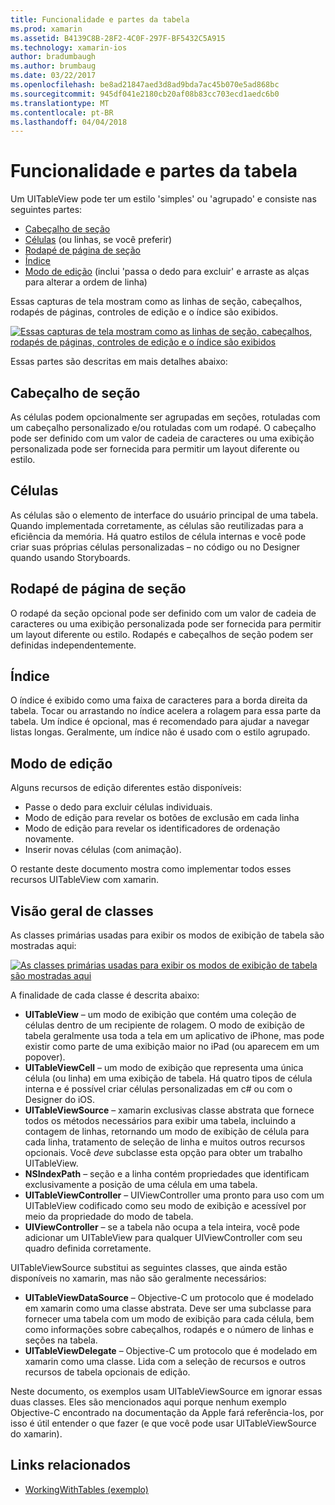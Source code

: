 ```yaml
---
title: Funcionalidade e partes da tabela
ms.prod: xamarin
ms.assetid: B4139C8B-28F2-4C0F-297F-BF5432C5A915
ms.technology: xamarin-ios
author: bradumbaugh
ms.author: brumbaug
ms.date: 03/22/2017
ms.openlocfilehash: be8ad21847aed3d8ad9bda7ac45b070e5ad868bc
ms.sourcegitcommit: 945df041e2180cb20af08b83cc703ecd1aedc6b0
ms.translationtype: MT
ms.contentlocale: pt-BR
ms.lasthandoff: 04/04/2018
---
```

# <a name="table-parts-and-functionality"></a>Funcionalidade e partes da tabela

Um UITableView pode ter um estilo 'simples' ou 'agrupado' e consiste nas seguintes partes:

-  [Cabeçalho de seção](#Section_Header)
-  [Células](#Cells) (ou linhas, se você preferir)
-  [Rodapé de página de seção](#Section_Footer)
-  [Índice](#Index)
-  [Modo de edição](#Edit_Features) (inclui 'passa o dedo para excluir' e arraste as alças para alterar a ordem de linha) 

Essas capturas de tela mostram como as linhas de seção, cabeçalhos, rodapés de páginas, controles de edição e o índice são exibidos.

 [![](table-parts-and-functionality-images/image1a.png "Essas capturas de tela mostram como as linhas de seção, cabeçalhos, rodapés de páginas, controles de edição e o índice são exibidos")](table-parts-and-functionality-images/image1a.png#lightbox)

Essas partes são descritas em mais detalhes abaixo:

<a name="Section_Header" />

## <a name="section-header"></a>Cabeçalho de seção

As células podem opcionalmente ser agrupadas em seções, rotuladas com um cabeçalho personalizado e/ou rotuladas com um rodapé. O cabeçalho pode ser definido com um valor de cadeia de caracteres ou uma exibição personalizada pode ser fornecida para permitir um layout diferente ou estilo.

<a name="Cells" />

## <a name="cells"></a>Células

As células são o elemento de interface do usuário principal de uma tabela. Quando implementada corretamente, as células são reutilizadas para a eficiência da memória. Há quatro estilos de célula internas e você pode criar suas próprias células personalizadas – no código ou no Designer quando usando Storyboards.

<a name="Section_Footer"/>

## <a name="section-footer"></a>Rodapé de página de seção

O rodapé da seção opcional pode ser definido com um valor de cadeia de caracteres ou uma exibição personalizada pode ser fornecida para permitir um layout diferente ou estilo. Rodapés e cabeçalhos de seção podem ser definidas independentemente.

<a name="Index" />

## <a name="index"></a>Índice

O índice é exibido como uma faixa de caracteres para a borda direita da tabela.
Tocar ou arrastando no índice acelera a rolagem para essa parte da tabela. Um índice é opcional, mas é recomendado para ajudar a navegar listas longas. Geralmente, um índice não é usado com o estilo agrupado.

<a name="Edit_Features" />

## <a name="editing-mode"></a>Modo de edição

Alguns recursos de edição diferentes estão disponíveis:

- Passe o dedo para excluir células individuais.
- Modo de edição para revelar os botões de exclusão em cada linha 
- Modo de edição para revelar os identificadores de ordenação novamente. 
- Inserir novas células (com animação).

O restante deste documento mostra como implementar todos esses recursos UITableView com xamarin.


## <a name="classes-overview"></a>Visão geral de classes

As classes primárias usadas para exibir os modos de exibição de tabela são mostradas aqui:

[![](table-parts-and-functionality-images/classdiagram.png "As classes primárias usadas para exibir os modos de exibição de tabela são mostradas aqui")](table-parts-and-functionality-images/classdiagram.png#lightbox)

A finalidade de cada classe é descrita abaixo:

- **UITableView** – um modo de exibição que contém uma coleção de células dentro de um recipiente de rolagem. O modo de exibição de tabela geralmente usa toda a tela em um aplicativo de iPhone, mas pode existir como parte de uma exibição maior no iPad (ou aparecem em um popover). 
- **UITableViewCell** – um modo de exibição que representa uma única célula (ou linha) em uma exibição de tabela. Há quatro tipos de célula interna e é possível criar células personalizadas em c# ou com o Designer do iOS. 
- **UITableViewSource** – xamarin exclusivas classe abstrata que fornece todos os métodos necessários para exibir uma tabela, incluindo a contagem de linhas, retornando um modo de exibição de célula para cada linha, tratamento de seleção de linha e muitos outros recursos opcionais. Você *deve* subclasse esta opção para obter um trabalho UITableView. 
- **NSIndexPath** – seção e a linha contém propriedades que identificam exclusivamente a posição de uma célula em uma tabela. 
- **UITableViewController** – UIViewController uma pronto para uso com um UITableView codificado como seu modo de exibição e acessível por meio da propriedade do modo de tabela. 
- **UIViewController** – se a tabela não ocupa a tela inteira, você pode adicionar um UITableView para qualquer UIViewController com seu quadro definida corretamente. 

UITableViewSource substitui as seguintes classes, que ainda estão disponíveis no xamarin, mas não são geralmente necessários:

- **UITableViewDataSource** – Objective-C um protocolo que é modelado em xamarin como uma classe abstrata. Deve ser uma subclasse para fornecer uma tabela com um modo de exibição para cada célula, bem como informações sobre cabeçalhos, rodapés e o número de linhas e seções na tabela. 
- **UITableViewDelegate** – Objective-C um protocolo que é modelado em xamarin como uma classe. Lida com a seleção de recursos e outros recursos de tabela opcionais de edição. 

Neste documento, os exemplos usam UITableViewSource em ignorar essas duas classes. Eles são mencionados aqui porque nenhum exemplo Objective-C encontrado na documentação da Apple fará referência-los, por isso é útil entender o que fazer (e que você pode usar UITableViewSource do xamarin).

## <a name="related-links"></a>Links relacionados

- [WorkingWithTables (exemplo)](https://developer.xamarin.com/samples/monotouch/WorkingWithTables)
